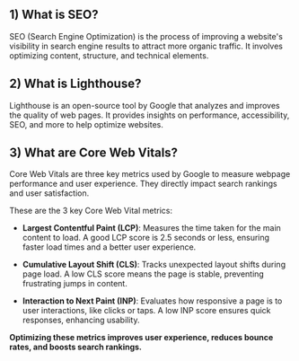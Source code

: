 ## 1) What is SEO?

SEO (Search Engine Optimization) is the process of improving a website's visibility in search engine results to attract more organic traffic. It involves optimizing content, structure, and technical elements.

## 2) What is Lighthouse?

Lighthouse is an open-source tool by Google that analyzes and improves the quality of web pages. It provides insights on performance, accessibility, SEO, and more to help optimize websites.


## 3) What are Core Web Vitals?
Core Web Vitals are three key metrics used by Google to measure webpage performance and user experience. They directly impact search rankings and user satisfaction. 

These are the 3 key Core Web Vital metrics:
- **Largest Contentful Paint (LCP)**: Measures the time taken for the main content to load. A good LCP score is 2.5 seconds or less, ensuring faster load times and a better user experience.

- **Cumulative Layout Shift (CLS)**: Tracks unexpected layout shifts during page load. A low CLS score means the page is stable, preventing frustrating jumps in content.

- **Interaction to Next Paint (INP)**: Evaluates how responsive a page is to user interactions, like clicks or taps. A low INP score ensures quick responses, enhancing usability.

**Optimizing these metrics improves user experience, reduces bounce rates, and boosts search rankings.**